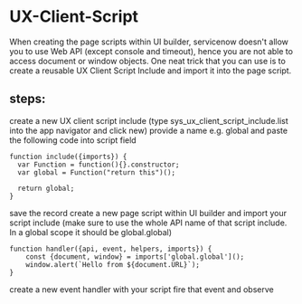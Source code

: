# UX-Client-Script
When creating the page scripts within UI builder, servicenow doesn't allow you to use Web API (except console and timeout), hence you are not able to access document or window objects. One neat trick that you can use is to create a reusable UX Client Script Include and import it into the page script.

## steps:
create a new UX client script include (type sys_ux_client_script_include.list into the app navigator and click new)
provide a name e.g. global and paste the following code into script field

```
function include({imports}) { 
  var Function = function(){}.constructor;
  var global = Function("return this")();

  return global;
}
```

save the record
create a new page script within UI builder and import your script include (make sure to use the whole API name of that script include. In a global scope it should be global.global)

```
function handler({api, event, helpers, imports}) {
    const {document, window} = imports['global.global']();
    window.alert(`Hello from ${document.URL}`);    
}
```
create a new event handler with your script
fire that event and observe
